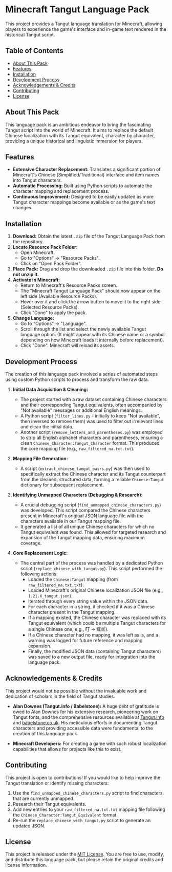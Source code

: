 # Minecraft Tangut Language Pack

This project provides a Tangut language translation for Minecraft, allowing players to experience the game's interface and in-game text rendered in the historical Tangut script.

## Table of Contents

*   [About This Pack](#about-this-pack)
*   [Features](#features)
*   [Installation](#installation)
*   [Development Process](#development-process)
*   [Acknowledgements & Credits](#acknowledgements--credits)
*   [Contributing](#contributing)
*   [License](#license)

## About This Pack

This language pack is an ambitious endeavor to bring the fascinating Tangut script into the world of Minecraft. It aims to replace the default Chinese localization with its Tangut equivalent, character by character, providing a unique historical and linguistic immersion for players.

## Features

*   **Extensive Character Replacement:** Translates a significant portion of Minecraft's Chinese (Simplified/Traditional) interface and item names into Tangut characters.
*   **Automatic Processing:** Built using Python scripts to automate the character mapping and replacement process.
*   **Continuous Improvement:** Designed to be easily updated as more Tangut character mappings become available or as the game's text changes.

## Installation

1.  **Download:** Obtain the latest `.zip` file of the Tangut Language Pack from the repository.
2.  **Locate Resource Pack Folder:**
    *   Open Minecraft.
    *   Go to "Options" -> "Resource Packs".
    *   Click on "Open Pack Folder".
3.  **Place Pack:** Drag and drop the downloaded `.zip` file into this folder. **Do not unzip it.**
4.  **Activate in Minecraft:**
    *   Return to Minecraft's Resource Packs screen.
    *   The "Minecraft Tangut Language Pack" should now appear on the left side (Available Resource Packs).
    *   Hover over it and click the arrow button to move it to the right side (Selected Resource Packs).
    *   Click "Done" to apply the pack.
5.  **Change Language:**
    *   Go to "Options" -> "Language".
    *   Scroll through the list and select the newly available Tangut language option. (It might appear with its Chinese name or a symbol depending on how Minecraft loads it internally before replacement).
    *   Click "Done". Minecraft will reload its assets.

## Development Process

The creation of this language pack involved a series of automated steps using custom Python scripts to process and transform the raw data.

1.  **Initial Data Acquisition & Cleaning:**
    *   The project started with a raw dataset containing Chinese characters and their corresponding Tangut equivalents, often accompanied by "Not available" messages or additional English meanings.
    *   A Python script (`filter_lines.py` - initially to keep "Not available", then inversed to remove them) was used to filter out irrelevant lines and clean the initial data.
    *   Another script (`remove_letters_and_parentheses.py`) was employed to strip all English alphabet characters and parentheses, ensuring a clean `Chinese_Character:Tangut_Character` format. This produced the core mapping file (e.g., `raw_filtered_na.txt.txt`).

2.  **Mapping File Generation:**
    *   A script (`extract_chinese_tangut_pairs.py`) was then used to specifically extract the Chinese character and its Tangut counterpart from the cleaned, structured data, forming a reliable `Chinese:Tangut` dictionary for subsequent replacement.

3.  **Identifying Unmapped Characters (Debugging & Research):**
    *   A crucial debugging script (`find_unmapped_chinese_characters.py`) was developed. This script compared the Chinese characters present in Minecraft's original JSON language file with the characters available in our Tangut mapping file.
    *   It generated a list of all unique Chinese characters for which no Tangut equivalent was found. This allowed for targeted research and expansion of the Tangut mapping data, ensuring maximum coverage.

4.  **Core Replacement Logic:**
    *   The central part of the process was handled by a dedicated Python script (`replace_chinese_with_tangut.py`). This script performed the following actions:
        *   Loaded the `Chinese:Tangut` mapping (from `raw_filtered_na.txt.txt`).
        *   Loaded Minecraft's original Chinese localization JSON file (e.g., `1.21.X_tangut.json`).
        *   Iterated through every string value within the JSON data.
        *   For each character in a string, it checked if it was a Chinese character present in the Tangut mapping.
        *   If a mapping existed, the Chinese character was replaced with its Tangut equivalent (which could be multiple Tangut characters for a single Chinese one, e.g., 叮 -> 𗙗𗙏).
        *   If a Chinese character had no mapping, it was left as is, and a warning was logged for future reference and mapping expansion.
        *   Finally, the modified JSON data (containing Tangut characters) was saved to a new output file, ready for integration into the language pack.

## Acknowledgements & Credits

This project would not be possible without the invaluable work and dedication of scholars in the field of Tangut studies.

*   **Alan Downes (Tangut.info / Babelstone):** A huge debt of gratitude is owed to Alan Downes for his extensive research, pioneering work on Tangut fonts, and the comprehensive resources available at [Tangut.info](https://tangut.info/) and [babelstone.co.uk](https://babelstone.co.uk/). His meticulous efforts in documenting Tangut characters and providing accessible data were fundamental to the creation of this language pack.

*   **Minecraft Developers:** For creating a game with such robust localization capabilities that allows for projects like this to exist.

## Contributing

This project is open to contributions! If you would like to help improve the Tangut translation or identify missing characters:

1.  Use the `find_unmapped_chinese_characters.py` script to find characters that are currently unmapped.
2.  Research their Tangut equivalents.
3.  Add new entries to your `raw_filtered_na.txt.txt` mapping file following the `Chinese_Character:Tangut_Equivalent` format.
4.  Re-run the `replace_chinese_with_tangut.py` script to generate an updated JSON.

## License

This project is released under the [MIT License](https://opensource.org/licenses/MIT). You are free to use, modify, and distribute this language pack, but please retain the original credits and license information.
